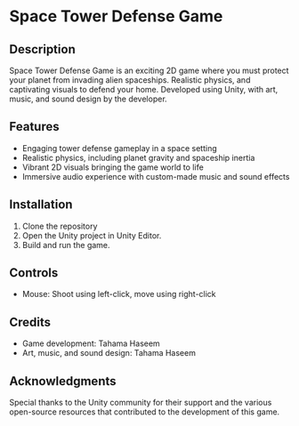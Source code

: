 # Space Tower Defense Game

## Description
Space Tower Defense Game is an exciting 2D game where you must protect your planet from invading alien spaceships. Realistic physics, and captivating visuals to defend your home. Developed using Unity, with art, music, and sound design by the developer.

## Features
- Engaging tower defense gameplay in a space setting
- Realistic physics, including planet gravity and spaceship inertia
- Vibrant 2D visuals bringing the game world to life
- Immersive audio experience with custom-made music and sound effects

## Installation
1. Clone the repository
2. Open the Unity project in Unity Editor.
3. Build and run the game.

## Controls
- Mouse: Shoot using left-click, move using right-click

## Credits
- Game development: Tahama Haseem
- Art, music, and sound design: Tahama Haseem

## Acknowledgments
Special thanks to the Unity community for their support and the various open-source resources that contributed to the development of this game.
